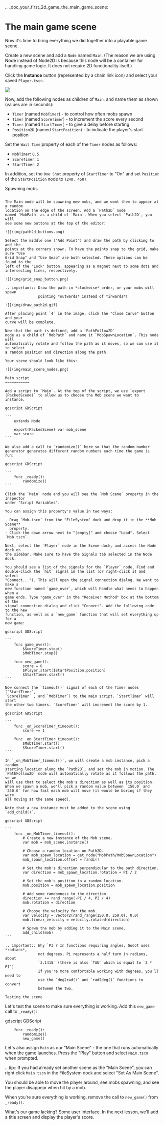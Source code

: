.. _doc_your_first_2d_game_the_main_game_scene:

The main game scene
===================

Now it's time to bring everything we did together into a playable game scene.

Create a new scene and add a `Node` named `Main`.
(The reason we are using Node instead of Node2D is because this node will
be a container for handling game logic. It does not require 2D functionality itself.)

Click the **Instance** button (represented by a chain link icon) and select your saved
`Player.tscn`.

![](img/instance_scene.png)

Now, add the following nodes as children of `Main`, and name them as shown
(values are in seconds):

- `Timer` (named `MobTimer`) - to control how often mobs
  spawn
- `Timer` (named `ScoreTimer`) - to increment the score
  every second
- `Timer` (named `StartTimer`) - to give a delay before
  starting
- `Position2D` (named `StartPosition`) - to indicate
  the player's start position

Set the `Wait Time` property of each of the `Timer` nodes as follows:

- `MobTimer`: `0.5`
- `ScoreTimer`: `1`
- `StartTimer`: `2`

In addition, set the `One Shot` property of `StartTimer` to "On" and set
`Position` of the `StartPosition` node to `(240, 450)`.

Spawning mobs
~~~~~~~~~~~~~

The Main node will be spawning new mobs, and we want them to appear at a random
location on the edge of the screen. Add a `Path2D` node
named `MobPath` as a child of `Main`. When you select `Path2D`, you will
see some new buttons at the top of the editor:

![](img/path2d_buttons.png)

Select the middle one ("Add Point") and draw the path by clicking to add the
points at the corners shown. To have the points snap to the grid, make sure "Use
Grid Snap" and "Use Snap" are both selected. These options can be found to the
left of the "Lock" button, appearing as a magnet next to some dots and
intersecting lines, respectively.

![](img/grid_snap_button.png)

.. important:: Draw the path in *clockwise* order, or your mobs will spawn
               pointing *outwards* instead of *inwards*!

![](img/draw_path2d.gif)

After placing point `4` in the image, click the "Close Curve" button and your
curve will be complete.

Now that the path is defined, add a `PathFollow2D`
node as a child of `MobPath` and name it `MobSpawnLocation`. This node will
automatically rotate and follow the path as it moves, so we can use it to select
a random position and direction along the path.

Your scene should look like this:

![](img/main_scene_nodes.png)

Main script
~~~~~~~~~~~

Add a script to `Main`. At the top of the script, we use `export
(PackedScene)` to allow us to choose the Mob scene we want to instance.

gdscript GDScript

```
    extends Node

    export(PackedScene) var mob_scene
    var score
```

We also add a call to `randomize()` here so that the random number
generator generates different random numbers each time the game is run:

gdscript GDScript

```
    func _ready():
        randomize()
```

Click the `Main` node and you will see the `Mob Scene` property in the Inspector
under "Script Variables".

You can assign this property's value in two ways:

- Drag `Mob.tscn` from the "FileSystem" dock and drop it in the **Mob Scene**
  property.
- Click the down arrow next to "[empty]" and choose "Load". Select `Mob.tscn`.

Next, select the `Player` node in the Scene dock, and access the Node dock on
the sidebar. Make sure to have the Signals tab selected in the Node dock.

You should see a list of the signals for the `Player` node. Find and
double-click the `hit` signal in the list (or right-click it and select
"Connect..."). This will open the signal connection dialog. We want to make a
new function named `game_over`, which will handle what needs to happen when a
game ends. Type "game_over" in the "Receiver Method" box at the bottom of the
signal connection dialog and click "Connect". Add the following code to the new
function, as well as a `new_game` function that will set everything up for a
new game:

gdscript GDScript

```
    func game_over():
        $ScoreTimer.stop()
        $MobTimer.stop()

    func new_game():
        score = 0
        $Player.start($StartPosition.position)
        $StartTimer.start()
```

Now connect the `timeout()` signal of each of the Timer nodes (`StartTimer`,
`ScoreTimer` , and `MobTimer`) to the main script. `StartTimer` will start
the other two timers. `ScoreTimer` will increment the score by 1.

gdscript GDScript

```
    func _on_ScoreTimer_timeout():
        score += 1

    func _on_StartTimer_timeout():
        $MobTimer.start()
        $ScoreTimer.start()
```

In `_on_MobTimer_timeout()`, we will create a mob instance, pick a random
starting location along the `Path2D`, and set the mob in motion. The
`PathFollow2D` node will automatically rotate as it follows the path, so we
will use that to select the mob's direction as well as its position.
When we spawn a mob, we'll pick a random value between `150.0` and
`250.0` for how fast each mob will move (it would be boring if they were
all moving at the same speed).

Note that a new instance must be added to the scene using `add_child()`.

gdscript GDScript

```
    func _on_MobTimer_timeout():
        # Create a new instance of the Mob scene.
        var mob = mob_scene.instance()

        # Choose a random location on Path2D.
        var mob_spawn_location = get_node("MobPath/MobSpawnLocation")
        mob_spawn_location.offset = randi()

        # Set the mob's direction perpendicular to the path direction.
        var direction = mob_spawn_location.rotation + PI / 2

        # Set the mob's position to a random location.
        mob.position = mob_spawn_location.position

        # Add some randomness to the direction.
        direction += rand_range(-PI / 4, PI / 4)
        mob.rotation = direction

        # Choose the velocity for the mob.
        var velocity = Vector2(rand_range(150.0, 250.0), 0.0)
        mob.linear_velocity = velocity.rotated(direction)

        # Spawn the mob by adding it to the Main scene.
        add_child(mob)
```

.. important:: Why `PI`? In functions requiring angles, Godot uses *radians*,
               not degrees. Pi represents a half turn in radians, about
               `3.1415` (there is also `TAU` which is equal to `2 * PI`).
               If you're more comfortable working with degrees, you'll need to
               use the `deg2rad()` and `rad2deg()` functions to convert
               between the two.

Testing the scene
~~~~~~~~~~~~~~~~~

Let's test the scene to make sure everything is working. Add this `new_game`
call to `_ready()`:

gdscript GDScript

```
    func _ready():
        randomize()
        new_game()
```

Let's also assign `Main` as our "Main Scene" - the one that runs automatically
when the game launches. Press the "Play" button and select `Main.tscn` when
prompted.

.. tip:: If you had already set another scene as the "Main Scene", you can right
         click `Main.tscn` in the FileSystem dock and select "Set As Main Scene".

You should be able to move the player around, see mobs spawning, and see the
player disappear when hit by a mob.

When you're sure everything is working, remove the call to `new_game()` from
`_ready()`.

What's our game lacking? Some user interface. In the next lesson, we'll add a
title screen and display the player's score.
